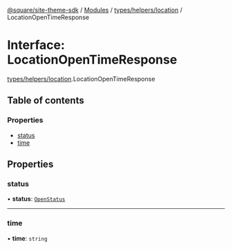 [@square/site-theme-sdk](../GettingStarted.md) / [Modules](../modules.md) / [types/helpers/location](../modules/types_helpers_location.md) / LocationOpenTimeResponse

# Interface: LocationOpenTimeResponse

[types/helpers/location](../modules/types_helpers_location.md).LocationOpenTimeResponse

## Table of contents

### Properties

- [status](types_helpers_location.LocationOpenTimeResponse.md#status)
- [time](types_helpers_location.LocationOpenTimeResponse.md#time)

## Properties

### status

• **status**: [`OpenStatus`](../enums/types_helpers_location.OpenStatus.md)

___

### time

• **time**: `string`
